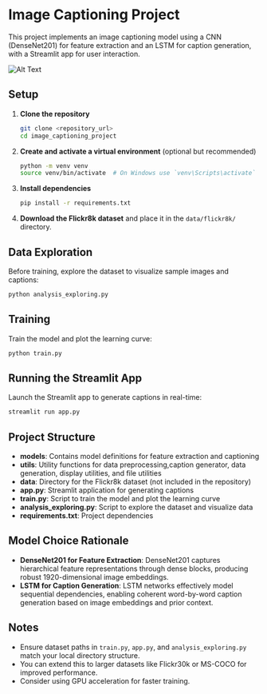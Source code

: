 # Image Captioning Project

This project implements an image captioning model using a CNN (DenseNet201) for feature extraction and an LSTM for caption generation, with a Streamlit app for user interaction.

![Alt Text](example.jpg)

## Setup

1. **Clone the repository**

   ```bash
   git clone <repository_url>
   cd image_captioning_project
   ````

2. **Create and activate a virtual environment** (optional but recommended)

   ```bash
   python -m venv venv
   source venv/bin/activate  # On Windows use `venv\Scripts\activate`
   ```

3. **Install dependencies**

   ```bash
   pip install -r requirements.txt
   ```

4. **Download the Flickr8k dataset** and place it in the `data/flickr8k/` directory.

## Data Exploration

Before training, explore the dataset to visualize sample images and captions:

```bash
python analysis_exploring.py
```

## Training

Train the model and plot the learning curve:

```bash
python train.py
```

## Running the Streamlit App

Launch the Streamlit app to generate captions in real-time:

```bash
streamlit run app.py
```

## Project Structure

- **models**: Contains model definitions for feature extraction and captioning
- **utils**: Utility functions for data preprocessing,caption generator, data generation, display utilities, and file utilities
- **data**: Directory for the Flickr8k dataset (not included in the repository)
- **app.py**: Streamlit application for generating captions
- **train.py**: Script to train the model and plot the learning curve
- **analysis_exploring.py**: Script to explore the dataset and visualize data
- **requirements.txt**: Project dependencies

## Model Choice Rationale

* **DenseNet201 for Feature Extraction**: DenseNet201 captures hierarchical feature representations through dense blocks, producing robust 1920-dimensional image embeddings.
* **LSTM for Caption Generation**: LSTM networks effectively model sequential dependencies, enabling coherent word-by-word caption generation based on image embeddings and prior context.

## Notes

* Ensure dataset paths in `train.py`, `app.py`, and `analysis_exploring.py` match your local directory structure.
* You can extend this to larger datasets like Flickr30k or MS-COCO for improved performance.
* Consider using GPU acceleration for faster training.
